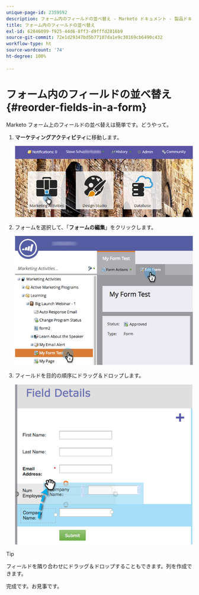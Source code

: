 ```yaml
---
unique-page-id: 2359592
description: フォーム内のフィールドの並べ替え - Marketo ドキュメント - 製品ドキュメント
title: フォーム内のフィールドの並べ替え
exl-id: 62846099-f925-44d6-8ff3-d9fffd2816b9
source-git-commit: 72e1d29347bd5b77107da1e9c30169cb6490c432
workflow-type: ht
source-wordcount: '74'
ht-degree: 100%

---
```


# フォーム内のフィールドの並べ替え {#reorder-fields-in-a-form}

Marketo フォーム上のフィールドの並べ替えは簡単です。どうやって。

1. **マーケティングアクティビティ**&#x200B;に移動します。

   ![](assets/login-marketing-activities.png)

1. フォームを選択して、「**フォームの編集**」をクリックします。

   ![](assets/editform.png)

1. フィールドを目的の順序にドラッグ＆ドロップします。

   ![](assets/image2014-9-15-14-3a45-3a46.png)

>[!TIP]
>
>フィールドを隣り合わせにドラッグ＆ドロップすることもできます。列を作成できます。

完成です。お見事です。
